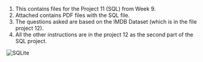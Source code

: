 1. This contains files for the Project 11 (SQL) from Week 9.<br />
2. Attached contains PDF files with the SQL file.<br />
3. The questions asked are based on the IMDB Dataset (which is in the file project 12).<br />
4. All the other instructions are in the project 12 as the second part of the SQL project.<br />

![SQLite](https://github.com/VaishnavRathod/Data-Science-Specialization-ETG-/assets/90707178/338916f9-2c8f-4f8a-8f76-f948f26803dd)
